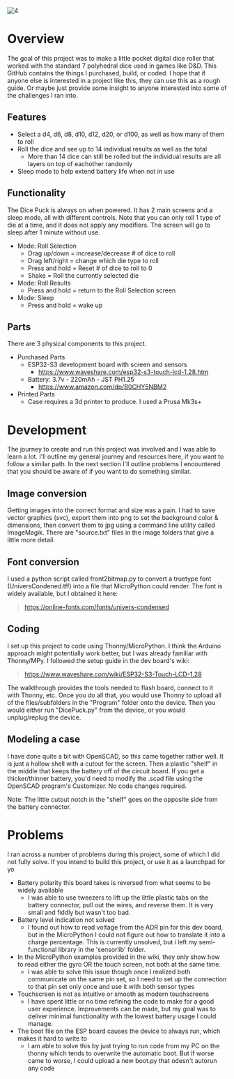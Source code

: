 
![4](https://github.com/user-attachments/assets/768a00d0-34cc-4d1b-8024-3cbc48cc9e8e)

# Overview
The goal of this project was to make a little pocket digital dice roller that worked with the standard 7 polyhedral dice used in games like D&D. This GitHub contains the things I purchased, build, or coded. I hope that if anyone else is interested in a project like this, they can use this as a rough guide. Or maybe just provide some insight to anyone interested into some of the challenges I ran into.

## Features
- Select a d4, d6, d8, d10, d12, d20, or d100, as well as how many of them to roll
- Roll the dice and see up to 14 individual results as well as the total
    - More than 14 dice can still be rolled but the individual results are all layers on top of eachother randomly
- Sleep mode to help extend battery life when not in use

## Functionality
The Dice Puck is always on when powered. It has 2 main screens and a sleep mode, all with different controls. Note that you can only roll 1 type of die at a time, and it does not apply any modifiers. The screen will go to sleep after 1 minute without use.
- Mode: Roll Selection
    - Drag up/down = increase/decrease # of dice to roll
    - Drag left/right = change which die type to roll
    - Press and hold  = Reset # of dice to roll to 0
    - Shake = Roll the currently selected die
- Mode: Roll Results
    - Press and hold = return to the Roll Selection screen
- Mode: Sleep
    - Press and hold = wake up

## Parts
There are 3 physical components to this project.

- Purchased Parts
    - ESP32-S3 development board with screen and sensors
        - https://www.waveshare.com/esp32-s3-touch-lcd-1.28.htm
    - Battery: 3.7v - 220mAh - JST PH1.25
        - https://www.amazon.com/dp/B0CHY5NBM2
- Printed Parts
    - Case requires a 3d printer to produce. I used a Prusa Mk3s+

# Development
The journey to create and run this project was involved and I was able to learn a lot. I'll outline my general journey and resources here, if you want to follow a similar path. In the next section I'll outline problems I encountered that you should be aware of if you want to do something similar.

## Image conversion
Getting images into the correct format and size was a pain. I had to save vector graphics (svc), export them into png to set the background color & dimensions, then convert them to jpg using a command line utility called ImageMagik. There are "source.txt" files in the image folders that give a little more detail.

## Font conversion
I used a python script called front2bitmap.py to convert a truetype font (UniversCondened.tff) into a file that MicroPython could render. The font is widely available, but I obtained it here:

> https://online-fonts.com/fonts/univers-condensed

## Coding
I set up this project to code using Thonny/MicroPython. I think the Arduino approach might potentially work better, but I was already familiar with Thonny/MPy. I followed the setup guide in the dev board's wiki:

> https://www.waveshare.com/wiki/ESP32-S3-Touch-LCD-1.28

The walkthrough provides the tools needed to flash board, connect to it with Thonny, etc. Once you do all that, you would use Thonny to upload all of the files/subfolders in the "Program" folder onto the device. Then you would either run "DicePuck.py" from the device, or you would unplug/replug the device.

## Modeling a case
I have done quite a bit with OpenSCAD, so this came together rather well. It is just a hollow shell with a cutout for the screen. Then a plastic "shelf" in the middle that keeps the battery off of the circuit board. If you get a thicker/thinner battery, you'd need to modify the .scad file using the OpenSCAD program's Customizer. No code changes required.

Note: The little cutout notch in the "shelf" goes on the opposite side from the battery connector.

# Problems
I ran across a number of problems during this project, some of which I did not fully solve. If you intend to build this project, or use it as a launchpad for yo
- Battery polarity this board takes is reversed from what seems to be widely available
    - I was able to use tweezers to lift up the little plastic tabs on the battery connector, pull out the wires, and reverse them. It is very small and fiddly but wasn't too bad.
- Battery level indication not solved
    - I found out how to read voltage from the ADR pin for this dev board, but in the MicroPython I could not figure out how to translate it into a charge percentage. This is currently unsolved, but i left my semi-functional library in the 'sensorlib' folder.
- In the MicroPython examples provided in the wiki, they only show how to read either the gyro OR the touch screen, not both at the same time.
    - I was able to solve this issue though once I realized both communicate on the same pin set, so I need to set up the connection to that pin set only once and use it with both sensor types
- Touchscreen is not as intuitive or smooth as modern touchscreens
    - I have spent little or no time refining the code to make for a good user experience. Improvements can be made, but my goal was to deliver minimal functionality with the lowest battery usage I could manage.
- The boot file on the ESP board causes the device to always run, which makes it hard to write to
    - I am able to solve this by just trying to run code from my PC on the thonny which tends to overwrite the automatic boot. But if worse came to worse, I could upload a new boot.py that odesn't autorun any code

